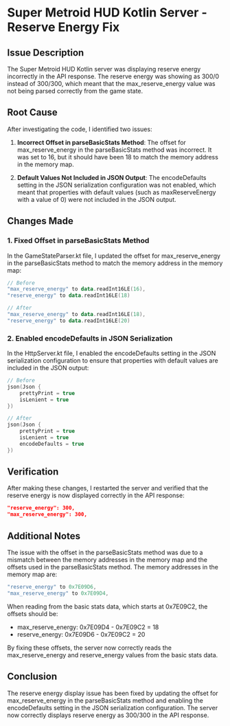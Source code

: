 # Super Metroid HUD Kotlin Server - Reserve Energy Fix

## Issue Description

The Super Metroid HUD Kotlin server was displaying reserve energy incorrectly in the API response. The reserve energy was showing as 300/0 instead of 300/300, which meant that the max_reserve_energy value was not being parsed correctly from the game state.

## Root Cause

After investigating the code, I identified two issues:

1. **Incorrect Offset in parseBasicStats Method**: The offset for max_reserve_energy in the parseBasicStats method was incorrect. It was set to 16, but it should have been 18 to match the memory address in the memory map.

2. **Default Values Not Included in JSON Output**: The encodeDefaults setting in the JSON serialization configuration was not enabled, which meant that properties with default values (such as maxReserveEnergy with a value of 0) were not included in the JSON output.

## Changes Made

### 1. Fixed Offset in parseBasicStats Method

In the GameStateParser.kt file, I updated the offset for max_reserve_energy in the parseBasicStats method to match the memory address in the memory map:

```kotlin
// Before
"max_reserve_energy" to data.readInt16LE(16),
"reserve_energy" to data.readInt16LE(18)

// After
"max_reserve_energy" to data.readInt16LE(18),
"reserve_energy" to data.readInt16LE(20)
```

### 2. Enabled encodeDefaults in JSON Serialization

In the HttpServer.kt file, I enabled the encodeDefaults setting in the JSON serialization configuration to ensure that properties with default values are included in the JSON output:

```kotlin
// Before
json(Json {
    prettyPrint = true
    isLenient = true
})

// After
json(Json {
    prettyPrint = true
    isLenient = true
    encodeDefaults = true
})
```

## Verification

After making these changes, I restarted the server and verified that the reserve energy is now displayed correctly in the API response:

```json
"reserve_energy": 300,
"max_reserve_energy": 300,
```

## Additional Notes

The issue with the offset in the parseBasicStats method was due to a mismatch between the memory addresses in the memory map and the offsets used in the parseBasicStats method. The memory addresses in the memory map are:

```kotlin
"reserve_energy" to 0x7E09D6,
"max_reserve_energy" to 0x7E09D4,
```

When reading from the basic stats data, which starts at 0x7E09C2, the offsets should be:

- max_reserve_energy: 0x7E09D4 - 0x7E09C2 = 18
- reserve_energy: 0x7E09D6 - 0x7E09C2 = 20

By fixing these offsets, the server now correctly reads the max_reserve_energy and reserve_energy values from the basic stats data.

## Conclusion

The reserve energy display issue has been fixed by updating the offset for max_reserve_energy in the parseBasicStats method and enabling the encodeDefaults setting in the JSON serialization configuration. The server now correctly displays reserve energy as 300/300 in the API response.
